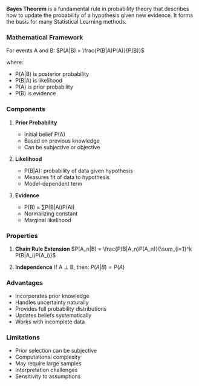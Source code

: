 **Bayes Theorem** is a fundamental rule in probability theory that describes how to update the probability of a hypothesis given new evidence. It forms the basis for many Statistical Learning methods.

### Mathematical Framework

For events A and B:
$P(A|B) = \frac{P(B|A)P(A)}{P(B)}$

where:
- P(A|B) is posterior probability
- P(B|A) is likelihood
- P(A) is prior probability
- P(B) is evidence

### Components

1. **Prior Probability**
   - Initial belief P(A)
   - Based on previous knowledge
   - Can be subjective or objective

2. **Likelihood**
   - P(B|A): probability of data given hypothesis
   - Measures fit of data to hypothesis
   - Model-dependent term

3. **Evidence**
   - P(B) = ∑P(B|Ai)P(Ai)
   - Normalizing constant
   - Marginal likelihood

### Properties

1. **Chain Rule Extension**
   $P(A_n|B) = \frac{P(B|A_n)P(A_n)}{\sum_{i=1}^k P(B|A_i)P(A_i)}$

2. **Independence**
   If A ⊥ B, then:
   $P(A|B) = P(A)$

### Advantages
- Incorporates prior knowledge
- Handles uncertainty naturally
- Provides full probability distributions
- Updates beliefs systematically
- Works with incomplete data

### Limitations
- Prior selection can be subjective
- Computational complexity
- May require large samples
- Interpretation challenges
- Sensitivity to assumptions
